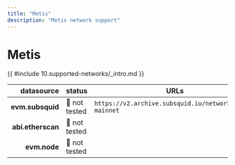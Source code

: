 ```yaml
---
title: "Metis"
description: "Metis network support"
---
```


<!-- markdownlint-disable single-h1 heading-increment no-inline-html -->

# Metis

{{ #include 10.supported-networks/_intro.md }}

|        datasource | status        | URLs                                                   |
| -----------------:|:------------- | ------------------------------------------------------ |
|  **evm.subsquid** | 🤔 not tested | `https://v2.archive.subsquid.io/network/metis-mainnet` |
| **abi.etherscan** | 🤔 not tested |                                                        |
|      **evm.node** | 🤔 not tested |                                                        |
